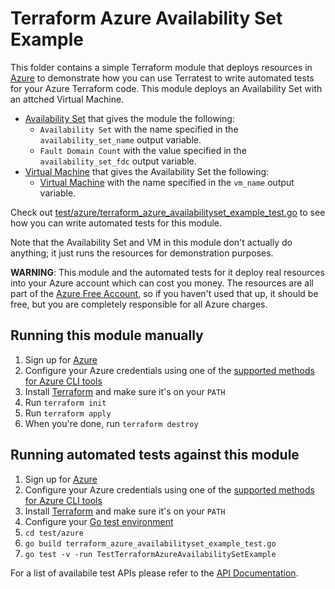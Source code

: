 # Terraform Azure Availability Set Example

This folder contains a simple Terraform module that deploys resources in [Azure](https://azure.microsoft.com/) to demonstrate
how you can use Terratest to write automated tests for your Azure Terraform code. This module deploys an Availability Set with an attched Virtual Machine.

* [Availability Set](https://docs.microsoft.com/en-us/azure/virtual-machines/availability) that gives the module the following:
    * `Availability Set` with the name specified in the `availability_set_name` output variable.
    * `Fault Domain Count` with the value specified in the `availability_set_fdc` output variable.
* [Virtual Machine](https://azure.microsoft.com/en-us/services/virtual-machines/) that gives the Availability Set the following:
    * [Virtual Machine](https://docs.microsoft.com/en-us/azure/virtual-machines/) with the name specified in the `vm_name` output variable.

Check out [test/azure/terraform_azure_availabilityset_example_test.go](/test/azure/terraform_azure_availabilityset_example_test.go) to see how you can write
automated tests for this module.

Note that the Availability Set and VM in this module don't actually do anything; it just runs the resources for
demonstration purposes.

**WARNING**: This module and the automated tests for it deploy real resources into your Azure account which can cost you
money. The resources are all part of the [Azure Free Account](https://azure.microsoft.com/en-us/free/), so if you haven't used that up,
it should be free, but you are completely responsible for all Azure charges.

## Running this module manually

1. Sign up for [Azure](https://azure.microsoft.com/)
1. Configure your Azure credentials using one of the [supported methods for Azure CLI
   tools](https://docs.microsoft.com/en-us/cli/azure/azure-cli-configuration?view=azure-cli-latest)
1. Install [Terraform](https://www.terraform.io/) and make sure it's on your `PATH`
1. Run `terraform init`
1. Run `terraform apply`
1. When you're done, run `terraform destroy`

## Running automated tests against this module

1. Sign up for [Azure](https://azure.microsoft.com/)
1. Configure your Azure credentials using one of the [supported methods for Azure CLI
   tools](https://docs.microsoft.com/en-us/cli/azure/azure-cli-configuration?view=azure-cli-latest)
1. Install [Terraform](https://www.terraform.io/) and make sure it's on your `PATH`
1. Configure your [Go test environment](../../examples/azure/README.md)
1. `cd test/azure`
1. `go build terraform_azure_availabilityset_example_test.go`
1. `go test -v -run TestTerraformAzureAvailabilitySetExample`

For a list of availabile test APIs please refer to the [API Documentation](../../modules/azure/README.md).


